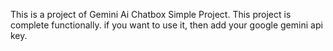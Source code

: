This is a project of Gemini Ai Chatbox Simple Project.
This  project is  complete functionally. if you want to use it, then add your google gemini api key.
